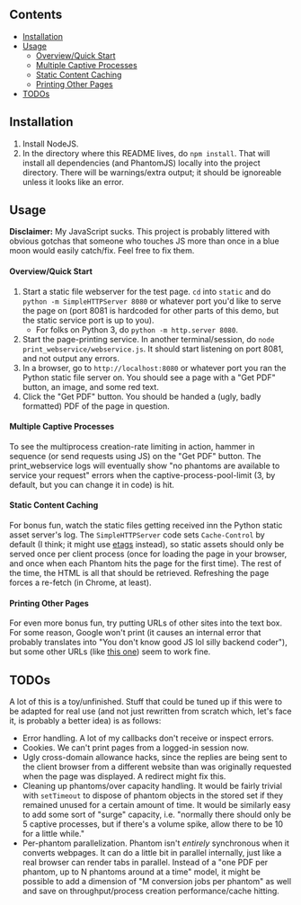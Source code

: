 <!-- START doctoc generated TOC please keep comment here to allow auto update -->
<!-- DON'T EDIT THIS SECTION, INSTEAD RE-RUN doctoc TO UPDATE -->
## Contents

- [Installation](#installation)
- [Usage](#usage)
    - [Overview/Quick Start](#overviewquick-start)
    - [Multiple Captive Processes](#multiple-captive-processes)
    - [Static Content Caching](#static-content-caching)
    - [Printing Other Pages](#printing-other-pages)
- [TODOs](#todos)

<!-- END doctoc generated TOC please keep comment here to allow auto update -->

## Installation

1. Install NodeJS.
2. In the directory where this README lives, do `npm install`. That will install all dependencies (and PhantomJS) locally into the project directory. There will be warnings/extra output; it should be ignoreable unless it looks like an error.

## Usage
**Disclaimer:** My JavaScript sucks. This project is probably littered with obvious gotchas that someone who touches JS more than once in a blue moon would easily catch/fix. Feel free to fix them.

#### Overview/Quick Start

1. Start a static file webserver for the test page. `cd` into `static` and do `python -m SimpleHTTPServer 8080` or whatever port you'd like to serve the page on (port 8081 is hardcoded for other parts of this demo, but the static service port is up to you).
 	- For folks on Python 3, do `python -m http.server 8080`.
2. Start the page-printing service. In another terminal/session, do `node print_webservice/webservice.js`. It should start listening on port 8081, and not output any errors.
3. In a browser, go to `http://localhost:8080` or whatever port you ran the Python static file server on. You should see a page with a "Get PDF" button, an image, and some red text.
4. Click the "Get PDF" button. You should be handed a (ugly, badly formatted) PDF of the page in question.

#### Multiple Captive Processes
To see the multiprocess creation-rate limiting in action, hammer in sequence (or send requests using JS) on the "Get PDF" button. The print_webservice logs will eventually show "no phantoms are available to service your request" errors when the captive-process-pool-limit (3, by default, but you can change it in code) is hit.

#### Static Content Caching
For bonus fun, watch the static files getting received inn the Python static asset server's log. The `SimpleHTTPServer` code sets `Cache-Control` by default (I think; it might use [etags](https://en.wikipedia.org/wiki/HTTP_ETag) instead), so static assets should only be served once per client process (once for loading the page in your browser, and once when each Phantom hits the page for the first time). The rest of the time, the HTML is all that should be retrieved. Refreshing the page forces a re-fetch (in Chrome, at least).

#### Printing Other Pages
For even more bonus fun, try putting URLs of other sites into the text box. For some reason, Google won't print (it causes an internal error that probably translates into "You don't know good JS lol silly backend coder"), but some other URLs (like [this one](http://www.linuxjournal.com/content/tech-tip-really-simple-http-server-python)) seem to work fine.

## TODOs
A lot of this is a toy/unfinished. Stuff that could be tuned up if this were to be adapted for real use (and not just rewritten from scratch which, let's face it, is probably a better idea) is as follows:

- Error handling. A lot of my callbacks don't receive or inspect errors.
- Cookies. We can't print pages from a logged-in session now.
- Ugly cross-domain allowance hacks, since the replies are being sent to the client browser from a different website than was originally requested when the page was displayed. A redirect might fix this.
- Cleaning up phantoms/over capacity handling. It would be fairly trivial with `setTimeout` to dispose of phantom objects in the stored set if they remained unused for a certain amount of time. It would be similarly easy to add some sort of "surge" capacity, i.e. "normally there should only be 5 captive processes, but if there's a volume spike, allow there to be 10 for a little while." 
- Per-phantom parallelization. Phantom isn't *entirely* synchronous when it converts webpages. It can do a little bit in parallel internally, just like a real browser can render tabs in parallel. Instead of a "one PDF per phantom, up to N phantoms around at a time" model, it might be possible to add a dimension of "M conversion jobs per phantom" as well and save on throughput/process creation performance/cache hitting.